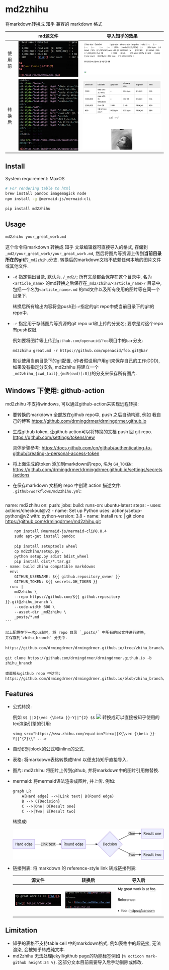 # md2zhihu

将markdown转换成 知乎 兼容的 markdown 格式

|       | md源文件              | 导入知乎的效果          |
|:--    | :-:                   | :-:                     |
|使用前 | ![](assets/md.png)    |  ![](assets/before.png) |
|转换后 | ![](assets/built.png) |  ![](assets/after.png)  |

## Install

System requirement: MaxOS

```sh
# For rendering table to html
brew install pandoc imagemagick node
npm install -g @mermaid-js/mermaid-cli
```

```sh
pip install md2zhihu
```

## Usage

```sh
md2zhihu your_great_work.md
```

这个命令将markdown 转换成 知乎 文章编辑器可直接导入的格式, 存储到 `_md2/your_great_work/your_great_work.md`, 然后将图片等资源上传到**当前目录所在的git**的`_md2zhihu`分支. 转换后的markdown文档不依赖任何本地的图片文件或其他文件.

- `-d` 指定输出目录, 默认为`./_md2/`; 所有文章都会保存在这个目录中,
    名为`<article_name>` 的md转换之后保存在`_md2/zhihu/<article_name>/` 目录中,
    包括一个名为`<article_name>.md` 的md文件以及所有使用的图片等在同一个目录下.

    转换后所有输出内容将会push到`-r`指定的git repo中或当前目录下的git的repo中.

- `-r` 指定用于存储图片等资源的git repo url和上传的分支名; 要求是对这个repo有push权限.

    例如要将图片等上传到`github.com/openacid/foo`项目中的`bar`分支:
    ```
    md2zhihu great.md -r https://github.com/openacid/foo.git@bar
    ```

    默认使用当前目录下的git配置, (作者假设用户用git来保存自己的工作:DDD),
    如果没有指定分支名, md2zhihu 将建立一个`_md2zhihu_{cwd_tail}_{md5(cwd)[:8]}`的分支来保存所有图片.

## Windows 下使用: github-action

md2zhihu 不支持windows, 可以通过github-action来实现远程转换:

- 要转换的markdown 全部放在github repo中, push 之后自动构建,
  例如 我自己的博客 https://github.com/drmingdrmer/drmingdrmer.github.io

- 生成github token, 让github action可以将转换的文档 push 回 git repo.
    https://github.com/settings/tokens/new

    具体步骤参考:
    https://docs.github.com/cn/github/authenticating-to-github/creating-a-personal-access-token

- 将上面生成的token 添加到markdown的repo, 名为 `GH_TOKEN`:
    https://github.com/drmingdrmer/drmingdrmer.github.io/settings/secrets/actions

- 在保存markdown 文档的 repo 中创建 action 描述文件:
    `.github/workflows/md2zhihu.yml`:

    ```yaml
name: md2zhihu
on:
  push:
jobs:
  build:
    runs-on: ubuntu-latest
    steps:
    - uses: actions/checkout@v2
    - name: Set up Python
      uses: actions/setup-python@v2
      with:
        python-version: 3.8
    - name: Install
      run: |
        git clone https://github.com/drmingdrmer/md2zhihu.git

        npm install @mermaid-js/mermaid-cli@8.8.4
        sudo apt-get install pandoc

        pip install setuptools wheel
        cp md2zhihu/setup.py .
        python setup.py sdist bdist_wheel
        pip install dist/*.tar.gz
    - name: build zhihu compatible markdowns
      env:
        GITHUB_USERNAME: ${{ github.repository_owner }}
        GITHUB_TOKEN: ${{ secrets.GH_TOKEN }}
      run: |
        md2zhihu \
        --repo https://github.com/${{ github.repository }}.git@zhihu_branch \
        --code-width 600 \
        --asset-dir _md2zhihu \
        _posts/*.md
    ```

    以上配置在下一次push时, 将 repo 目录 `_posts/` 中所有的md文件进行转换,
    并保存到`zhihu_branch` 分支中.
    
    https://github.com/drmingdrmer/drmingdrmer.github.io/tree/zhihu_branch/zhihu

    git clone https://github.com/drmingdrmer/drmingdrmer.github.io -b zhihu_branch

    或直接从github repo 中访问:
    https://github.com/drmingdrmer/drmingdrmer.github.io/blob/zhihu_branch/zhihu/paxoskv/paxoskv.md


## Features

- 公式转换:

  例如 ` $$ ||X{\vec {\beta }}-Y||^{2} $$ `
  ![](https://www.zhihu.com/equation?tex=%7C%7CX%7B%5Cvec%20%7B%5Cbeta%20%7D%7D-Y%7C%7C%5E%7B2%7D)
  转换成可以直接被知乎使用的tex渲染引擎的引用:

  ```
  <img src="https://www.zhihu.com/equation?tex=||X{\vec {\beta }}-Y||^{2}\\" ...>
  ```

- 自动识别block的公式和inline的公式.

- 表格: 将markdown表格转换成html 以便支持知乎直接导入.

- 图片: md2zhihu 将图片上传到github, 并将markdown中的图片引用做替换.

- mermaid: 将mermaid语法渲染成图片, 并上传. 例如:

    ```mermaid
    graph LR
        A[Hard edge] -->|Link text| B(Round edge)
        B --> C{Decision}
        C -->|One| D[Result one]
        C -->|Two| E[Result two]
    ```

    转换成:

    ![](assets/mermaid.jpg)

-   链接列表: 将 markdown 的 reference-style link 转成链接列表:

    | 源文件 | 转换后 | 导入后 |
    | :-: | :-: | :-: |
    | ![](assets/ref-list/src.png) | ![](assets/ref-list/dst.png) | ![](assets/ref-list/imported.png) |



## Limitation

- 知乎的表格不支持table cell 中的markdown格式, 例如表格中的超链接, 无法渲染, 会被知乎转成纯文本.
- md2zhihu 无法处理jekyll/github page的功能标签例如 `{% octicon mark-github height:24 %}`. 这部分文本目前需要导入后手动删除或修改.
